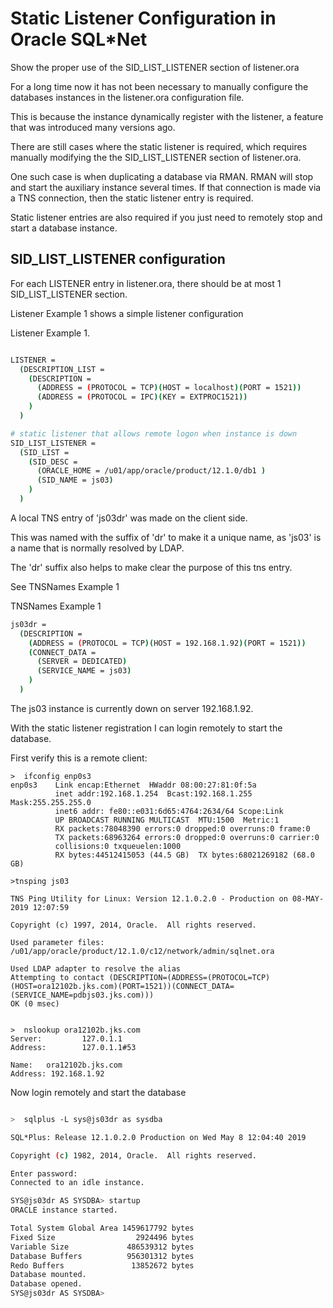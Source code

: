 
# Static Listener Configuration in Oracle SQL\*Net

Show the proper use of the SID_LIST_LISTENER section of listener.ora

For a long time now it has not been necessary to manually configure the databases instances in the listener.ora configuration file.

This is because the instance  dynamically register with the listener, a feature that was introduced many versions ago.

There are still cases where the static listener is required, which requires manually modifying the the SID_LIST_LISTENER section of listener.ora.

One such case is when duplicating a database via RMAN.  RMAN will stop and start the auxiliary instance several times. If that connection is made via a TNS connection, then the static listener entry is required.

Static listener entries are also required if you just need to remotely stop and start a database instance.


## SID_LIST_LISTENER configuration

For each LISTENER entry in listener.ora, there should be at most 1 SID_LIST_LISTENER section.

Listener Example 1 shows a simple listener configuration

Listener Example 1.

```bash

LISTENER =
  (DESCRIPTION_LIST =
    (DESCRIPTION =
      (ADDRESS = (PROTOCOL = TCP)(HOST = localhost)(PORT = 1521))
      (ADDRESS = (PROTOCOL = IPC)(KEY = EXTPROC1521))
    )
  )

# static listener that allows remote logon when instance is down
SID_LIST_LISTENER =
  (SID_LIST =
    (SID_DESC =
      (ORACLE_HOME = /u01/app/oracle/product/12.1.0/db1 )
      (SID_NAME = js03)
    )
  )

```

A local TNS entry of 'js03dr' was made on the client side.

This was named with the suffix of 'dr' to make it a unique name, as 'js03' is a name that is normally resolved by LDAP.

The 'dr' suffix also helps to make clear the purpose of this tns entry.

See TNSNames Example 1

TNSNames Example 1

```bash
js03dr =
  (DESCRIPTION =
    (ADDRESS = (PROTOCOL = TCP)(HOST = 192.168.1.92)(PORT = 1521))
    (CONNECT_DATA =
      (SERVER = DEDICATED)
      (SERVICE_NAME = js03)
    )
  )
```


The js03 instance is currently down on server 192.168.1.92.

With the static listener registration I can login remotely to start the database.

First verify this is a remote client:

```
>  ifconfig enp0s3
enp0s3    Link encap:Ethernet  HWaddr 08:00:27:81:0f:5a
          inet addr:192.168.1.254  Bcast:192.168.1.255  Mask:255.255.255.0
          inet6 addr: fe80::e031:6d65:4764:2634/64 Scope:Link
          UP BROADCAST RUNNING MULTICAST  MTU:1500  Metric:1
          RX packets:78048390 errors:0 dropped:0 overruns:0 frame:0
          TX packets:68963264 errors:0 dropped:0 overruns:0 carrier:0
          collisions:0 txqueuelen:1000
          RX bytes:44512415053 (44.5 GB)  TX bytes:68021269182 (68.0 GB)

>tnsping js03

TNS Ping Utility for Linux: Version 12.1.0.2.0 - Production on 08-MAY-2019 12:07:59

Copyright (c) 1997, 2014, Oracle.  All rights reserved.

Used parameter files:
/u01/app/oracle/product/12.1.0/c12/network/admin/sqlnet.ora

Used LDAP adapter to resolve the alias
Attempting to contact (DESCRIPTION=(ADDRESS=(PROTOCOL=TCP)(HOST=ora12102b.jks.com)(PORT=1521))(CONNECT_DATA=(SERVICE_NAME=pdbjs03.jks.com)))
OK (0 msec)


>  nslookup ora12102b.jks.com
Server:         127.0.1.1
Address:        127.0.1.1#53

Name:   ora12102b.jks.com
Address: 192.168.1.92
```

Now login remotely and start the database

```bash

>  sqlplus -L sys@js03dr as sysdba

SQL*Plus: Release 12.1.0.2.0 Production on Wed May 8 12:04:40 2019

Copyright (c) 1982, 2014, Oracle.  All rights reserved.

Enter password:
Connected to an idle instance.

SYS@js03dr AS SYSDBA> startup
ORACLE instance started.

Total System Global Area 1459617792 bytes
Fixed Size                  2924496 bytes
Variable Size             486539312 bytes
Database Buffers          956301312 bytes
Redo Buffers               13852672 bytes
Database mounted.
Database opened.
SYS@js03dr AS SYSDBA>

```



